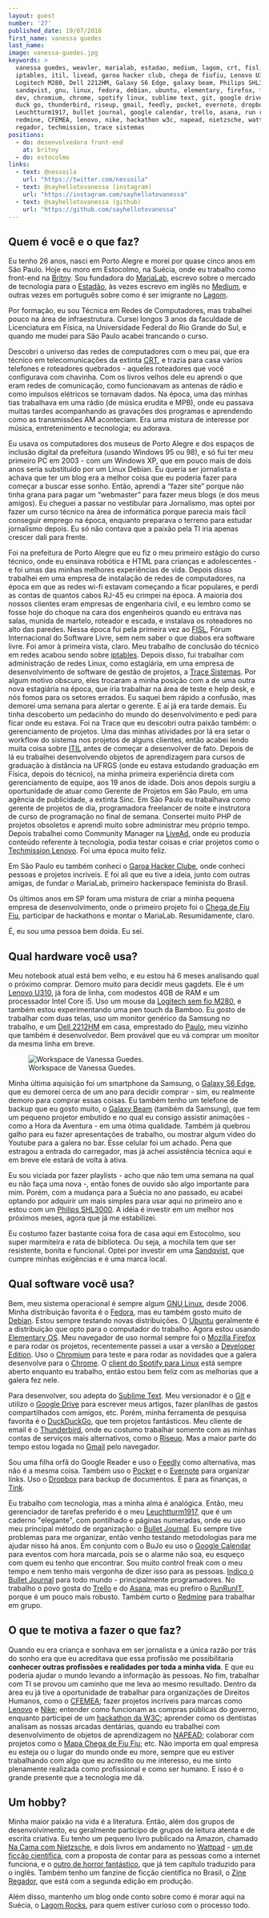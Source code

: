 ```yaml
---
layout: guest
number: '27'
published_date: 19/07/2016
first_name: vanessa guedes
last_name:
image: vanessa-guedes.jpg
keywords: >
  vanessa guedes, weavler, marialab, estadao, medium, lagom, crt, fisl,
  iptables, itil, livead, garoa hacker club, chega de fiufiu, Lenovo U310,
  Logitech M280, Dell 2212HM, Galaxy S6 Edge, galaxy beam, Philips SHL3000,
  sandqvist, gnu, linux, fedora, debian, ubuntu, elementary, firefox, firefox
  dev, chromium, chrome, spotify linux, sublime text, git, google drive, duck
  duck go, thunderbird, riseup, gmail, feedly, pocket, evernote, dropbox, tink,
  Leuchtturm1917, bullet journal, google calendar, trello, asana, run run it,
  redmine, CFEMEA, lenovo, nike, hackathon w3c, napead, nietzsche, wattpad, zine
  regador, techmission, trace sistemas
positions:
  - do: desenvolvedora front-end
    at: britny
  - do: estocolmo
links:
  - text: @nessoila
    url: "https://twitter.com/nessoila"
  - text: @sayhellotovanessa (instagram)
    url: "https://instagram.com/sayhellotovanessa"
  - text: @sayhellotovanessa (github)
    url: "https://github.com/sayhellotovanessa"
---
```



## Quem é você e o que faz?

Eu tenho 26 anos, nasci em Porto Alegre e morei por quase cinco anos em São
Paulo. Hoje eu moro em Estocolmo, na Suécia, onde eu trabalho como front-end na
[Britny][britny]. Sou fundadora do [MariaLab][marialab], escrevo sobre o mercado
de tecnologia para o [Estadão][estadao], às vezes escrevo em inglês no
[Medium][medium], e outras vezes em português sobre como é ser imigrante no
[Lagom][lagom].

Por formação, eu sou Técnica em Redes de Computadores, mas trabalhei pouco na
área de infraestrutura. Cursei longos 3 anos da faculdade de Licenciatura em
Física, na Universidade Federal do Rio Grande do Sul, e quando me mudei para São
Paulo acabei trancando o curso.

Descobri o universo das redes de computadores com o meu pai, que era técnico em
telecomunicações da extinta [CRT][crt], e trazia para casa vários telefones e
roteadores quebrados - aqueles roteadores que você configurava com chavinha. Com
os livros velhos dele eu aprendi o que eram redes de comunicação, como
funcionavam as antenas de rádio e como impulsos elétricos se tornavam dados. Na
época, uma das minhas tias trabalhava em uma rádio (de música erudita e MPB),
onde eu passava muitas tardes acompanhando as gravações dos programas e
aprendendo como as transmissões AM aconteciam. Era uma mistura de interesse por
música, entretenimento e tecnologia; eu adorava.

Eu usava os computadores dos museus de Porto Alegre e dos espaços de inclusão
digital da prefeitura (usando Windows 95 ou 98), e só fui ter meu primeiro PC em
2003 - com um Windows XP, que em pouco mais de dois anos seria substituído por
um Linux Debian. Eu queria ser jornalista e achava que ter um blog era a melhor
coisa que eu poderia fazer para começar a buscar esse sonho. Então, aprendi a
“fazer site” porque não tinha grana para pagar um “webmaster” para fazer meus
blogs (e dos meus amigos). Eu cheguei a passar no vestibular para Jornalismo,
mas optei por fazer um curso técnico na área de informática porque parecia mais
fácil conseguir emprego na época, enquanto preparava o terreno para estudar
jornalismo depois. Eu só não contava que a paixão pela TI iria apenas crescer
dali para frente.

Foi na prefeitura de Porto Alegre que eu fiz o meu primeiro estágio do curso
técnico, onde eu ensinava robótica e HTML para crianças e adolescentes - e foi
umas das minhas melhores experiências de vida. Depois disso trabalhei em uma
empresa de instalação de redes de computadores, na época em que as redes wi-fi
estavam começando a ficar populares, e perdi as contas de quantos cabos RJ-45 eu
crimpei na época. A maioria dos nossos clientes eram empresas de engenharia
civil, e eu lembro como se fosse hoje do choque na cara dos engenheiros quando
eu entrava nas salas, munida de martelo, roteador e escada, e instalava os
roteadores no alto das paredes. Nessa época fui pela primeira vez ao
[FISL][fisl], Fórum Internacional do Software Livre, sem nem saber o que diabos
era software livre. Foi amor à primeira vista, claro. Meu trabalho de conclusão
do técnico em redes acabou sendo sobre [iptables][iptables]. Depois disso, fui
trabalhar com administração de redes Linux, como estagiária, em uma empresa de
desenvolvimento de software de gestão de projetos, a [Trace Sistemas][trace].
Por algum motivo obscuro, eles trocaram a minha posição com a de uma outra nova
estagiária na época, que iria trabalhar na área de teste e help desk, e nós
fomos para os setores errados. Eu saquei bem rápido a confusão, mas demorei uma
semana para alertar o gerente. E aí já era tarde demais. Eu tinha descoberto um
pedacinho do mundo do desenvolvimento e pedi para ficar onde eu estava. Foi na
Trace que eu descobri outra paixão também: o gerenciamento de projetos. Uma das
minhas atividades por lá era setar o workflow do sistema nos projetos de alguns
clientes, então acabei lendo muita coisa sobre [ITIL][itil] antes de começar a
desenvolver de fato. Depois de lá eu trabalhei desenvolvendo objetos de
aprendizagem para cursos de graduação à distância na UFRGS (onde eu estava
estudando graduação em Física, depois do técnico), na minha primeira experiência
direta com gerenciamento de equipe, aos 19 anos de idade. Dois anos depois
surgiu a oportunidade de atuar como Gerente de Projetos em São Paulo, em uma
agência de publicidade, a extinta Sinc. Em São Paulo eu trabalhava como gerente
de projetos de dia, programadora freelancer de noite e instrutora de curso de
programação no final de semana. Consertei muito PHP de projetos obsoletos e
aprendi muito sobre administrar meu próprio tempo. Depois trabalhei como
Community Manager na [LiveAd][livead], onde eu produzia conteúdo referente à
tecnologia, podia testar coisas e criar projetos como o
[Techmission Lenovo][techmission]. Foi uma época muito feliz.

Em São Paulo eu também conheci o [Garoa Hacker Clube][garoa], onde conheci
pessoas e projetos incríveis. E foi ali que eu tive a ideia, junto com outras
amigas, de fundar o MariaLab, primeiro hackerspace feminista do Brasil.

Os últimos anos em SP foram uma mistura de criar a minha pequena empresa de
desenvolvimento, onde o primeiro projeto foi o [Chega de Fiu Fiu][fiufiu],
participar de hackathons e montar o MariaLab. Resumidamente, claro.

É, eu sou uma pessoa bem doida. Eu sei.

[britny]: http://britny.se/
[marialab]: http://marialab.org/
[estadao]: http://link.estadao.com.br/blogs/faca-voce-mesma/
[medium]: https://medium.com/@sayhellotovanessa/working-165f6727c6d0
[lagom]: http://lagom.rocks/
[crt]: https://pt.wikipedia.org/wiki/Companhia_Riograndense_de_Telecomunica%C3%A7%C3%B5es
[fisl]: http://fisl.softwarelivre.org
[iptables]: https://pt.wikipedia.org/wiki/Iptables
[trace]: http://www.tracegp.com.br/
[itil]: https://pt.wikipedia.org/wiki/Information_Technology_Infrastructure_Library
[livead]: http://livead.com.br/pt-br
[techmission]: https://vimeo.com/61047298
[garoa]: https://garoa.net.br/wiki/P%C3%A1gina_principal
[fiufiu]: http://chegadefiufiu.com.br/


## Qual hardware você usa?

Meu notebook atual está bem velho, e eu estou há 6 meses analisando qual o
próximo comprar. Demoro muito para decidir meus gagdets. Ele é um
[Lenovo U310][notebook], já fora de linha, com modestos 4GB de RAM e um
processador Intel Core i5. Uso um mouse da [Logitech sem fio M280][mouse], e
também estou experimentando uma pen touch da Bamboo. Eu gosto de trabalhar com
duas telas, uso um monitor genérico da Samsung no trabalho, e um
[Dell 2212HM][monitor] em casa, emprestado do [Paulo][paulo], meu vizinho que
também é desenvolvedor. Bem provável que eu vá comprar um monitor da mesma linha
em breve.

<figure class="image-fit">
  <img src="/images/content/vanessa-guedes-workspace.jpg"
       alt="Workspace de Vanessa Guedes." />
  <figcaption class="caption-bottom">
    Workspace de Vanessa Guedes.
  </figcaption>
</figure>

Minha última aquisição foi um smartphone da Samsung, o [Galaxy S6 Edge][galaxy],
que eu demorei cerca de um ano para decidir comprar - sim, eu realmente demoro
para comprar essas coisas. Eu também tenho um telefone de backup que eu gosto
muito, o [Galaxy Beam][galaxy-beam] (também da Samsung), que tem um pequeno
projetor embutido e no qual eu consigo assistir animações - como a Hora da
Aventura - em uma ótima qualidade. Também já quebrou galho para eu fazer
apresentações de trabalho, ou mostrar algum video do Youtube para a galera no
bar. Esse celular foi um achado. Pena que estragou a entrada do carregador, mas
já achei assistência técnica aqui e em breve ele estará de volta à ativa.

Eu sou viciada por fazer playlists - acho que não tem uma semana na qual eu não
faça uma nova -, então fones de ouvido são algo importante para mim. Porém, com
a mudança para a Suécia no ano passado, eu acabei optando por adquirir um mais
simples para usar aqui no primeiro ano e estou com um
[Philips SHL3000][fone-philips]. A idéia é investir em um melhor nos próximos
meses, agora que já me estabilizei.

Eu costumo fazer bastante coisa fora de casa aqui em Estocolmo, sou super
marmiteira e rata de biblioteca. Ou seja, a mochila tem que ser resistente,
bonita e funcional. Optei por investir em uma [Sandqvist][sandqvist], que cumpre
minhas exigências e é uma marca local.

[notebook]: http://shop.lenovo.com/us/en/laptops/ideapad/u-series/u310/
[mouse]: http://www.logitech.com/pt-br/product/wireless-mouse-m280
[monitor]: http://www.dell.com/ed/business/p/dell-u2212h/pd
[paulo]: https://github.com/pirelenito
[galaxy]: http://www.samsung.com/br/consumer/mobile-devices/smartphones/galaxy-s/SM-G928GZKAZTO
[galaxy-beam]: http://www.samsung.com/uk/consumer/mobile-devices/smartphones/others/GT-I8530BAABTU
[fone-philips]: http://www.philips.com.br/c-p/SHL3000_00/fones-de-ouvido-com-alca
[sandqvist]: https://www.sandqvist.net/shop/hans-dark-grey


## Qual software você usa?

Bem, meu sistema operacional é sempre algum [GNU Linux][gnu-linux], desde 2006.
Minha distribuição favorita é o [Fedora][fedora], mas eu também gosto muito de
[Debian][debian]. Estou sempre testando novas distribuições. O [Ubuntu][ubuntu]
geralmente é a distribuição que opto para o computador do trabalho. Agora estou
usando [Elementary OS][elementary]. Meu navegador de uso normal sempre foi o
[Mozilla Firefox][firefox] e para rodar os projetos, recentemente passei a usar
a versão a [Developer Edition][firefox-dev]. Uso o [Chromium][chromium] para
teste e para rodar as novidades que a galera desenvolve para o [Chrome][chrome].
O [client do Spotify para Linux][spotify-linux] está sempre aberto enquanto eu
trabalho, então estou bem feliz com as melhorias que a galera fez nele.

Para desenvolver, sou adepta do [Sublime Text][sublime]. Meu versionador é o
[Git][git] e utilizo o [Google Drive][google-drive] para escrever meus artigos,
fazer planilhas de gastos compartilhados com amigos, etc. Porém, minha
ferramenta de pesquisa favorita é o [DuckDuckGo][duckduckgo], que tem projetos
fantásticos. Meu cliente de email é o [Thunderbird][thunderbird], onde eu
costumo trabalhar somente com as minhas contas de serviços mais alternativos,
como o [Riseup][riseup]. Mas a maior parte do tempo estou logada no
[Gmail][gmail] pelo navegador.

Sou uma filha orfã do Google Reader e uso o [Feedly][feedly] como alternativa,
mas não é a mesma coisa. Também uso o [Pocket][pocket] e o [Evernote][evernote]
para organizar links. Uso o [Dropbox][dropbox] para backup de documentos. E para
as finanças, o [Tink][tink].

Eu trabalho com tecnologia, mas a minha alma é analógica. Então, meu gerenciador
de tarefas preferido é o meu [Leuchtturm1917][1917], que é um caderno
"elegante", com pontilhado e páginas numeradas, onde eu uso meu principal método
de organização: o [Bullet Journal][bullet-journal]. Eu sempre tive problemas
para me organizar, então venho testando metodologias para me ajudar nisso há
anos. Em conjunto com o BuJo eu uso o [Google Calendar][google-calendar] para
eventos com hora marcada, pois se o alarme não soa, eu esqueço com quem eu tenho
que encontrar. Sou muito control freak com o meu tempo e nem tenho mais vergonha
de dizer isso para as pessoas. [Indico o Bullet Journal][bujo-post] para todo
mundo - principalmente programadores. No trabalho o povo gosta do
[Trello][trello] e do [Asana][asana], mas eu prefiro o [RunRunIT][runrunit],
porque é um pouco mais robusto. Também curto o [Redmine][redmine] para trabalhar
em grupo.

[gnu-linux]: http://www.gnu.org/gnu/linux-and-gnu.en.html
[fedora]: https://getfedora.org/
[debian]: https://www.debian.org/
[ubuntu]: http://www.ubuntu.com/
[elementary]: https://elementary.io/
[firefox]: https://www.mozilla.org/en-US/firefox/new/
[firefox-dev]: https://www.mozilla.org/en-US/firefox/developer/
[chromium]: https://www.chromium.org/
[chrome]: https://www.google.com/chrome/
[spotify-linux]: https://www.spotify.com/download/linux/
[sublime]: https://www.sublimetext.com/
[git]: https://git-scm.com/
[google-drive]: https://www.google.com/drive/
[duckduckgo]: https://duckduckgo.com/
[thunderbird]: https://www.mozilla.org/en-US/thunderbird/
[riseup]: https://riseup.net/
[gmail]: https://mail.google.com/
[feedly]: https://feedly.com/
[pocket]: https://getpocket.com/
[evernote]: https://evernote.com/
[dropbox]: https://www.dropbox.com/
[tink]: https://www.tinkapp.com/
[1917]: http://www.amazon.com/Leuchtturm-Notebook-Hardcover-Dotted-Medium/dp/B002TSIMW4
[bullet-journal]: http://bulletjournal.com/
[google-calendar]: https://www.google.com/calendar/about/
[bujo-post]: http://listografia.com.br/bullet-journal-como-usar/
[trello]: https://trello.com/
[asana]: https://asana.com/
[runrunit]: http://runrun.it/en-US
[redmine]: http://www.redmine.org/


## O que te motiva a fazer o que faz?

Quando eu era criança e sonhava em ser jornalista e a única razão por trás do
sonho era que eu acreditava que essa profissão me possibilitaria __conhecer
outras profissões e realidades por toda a minha vida__. E que eu poderia ajudar
o mundo levando a informação às pessoas. No fim, trabalhar com TI se provou um
caminho que me leva ao mesmo resultado. Dentro da área eu já tive a oportunidade
de trabalhar para organizações de Direitos Humanos, como o [CFEMEA][cfemea];
fazer projetos incríveis para marcas como [Lenovo][lenovo] e [Nike][nike];
entender como funcionam as compras públicas do governo, enquanto participei de
um [hackathon da W3C][hackathon]; aprender como os dentistas analisam as nossas
arcadas dentárias, quando eu trabalhei com desenvolvimento de objetos de
aprendizagem no [NAPEAD][napead]; colaborar com projetos como o
[Mapa Chega de Fiu Fiu][fiufiu]; etc. Não importa em qual empresa eu esteja ou o
lugar do mundo onde eu more, sempre que eu estiver trabalhando com algo que eu
acredito ou me interesso, eu me sinto plenamente realizada como profissional e
como ser humano. E isso é o grande presente que a tecnologia me dá.

[cfemea]: http://www.wikigender.org/wiki/cfemea/
[lenovo]: http://www.lenovo.com/us/en/
[nike]: http://www.nike.com/
[hackathon]: https://github.com/sayhellotovanessa/compraspublicasRS
[napead]: http://www.ufrgs.br/napead/
[fiufiu]: http://chegadefiufiu.com.br/


## Um hobby?

Minha maior paixão na vida é a literatura. Então, além dos grupos de
desenvolvimento, eu geralmente participo de grupos de leitura atenta e de
escrita criativa. Eu tenho um pequeno livro publicado na Amazon, chamado
[Na Cama com Nietzsche][nietzsche], e dois livros em andamento no
[Wattpad][wattpad] - [um de ficção científica][livro-1], com a proposta de
contar para as pessoas como a internet funciona, e o
[outro de horror fantástico][livro-2], que já tem capítulo traduzido para o
inglês. Também tenho um fanzine de ficção científica no Brasil, o
[Zine Regador][zine], que está com a segunda edição em produção.

Além disso, mantenho um blog onde conto sobre como é morar aqui na Suécia, o
[Lagom Rocks][lagom], para quem estiver curioso com o processo todo.

[nietzsche]: https://www.amazon.com/Na-cama-com-Nietzsche-Portuguese-ebook/dp/B00ZQCPZ2U?ie=UTF8&*Version*=1&*entries*=0
[wattpad]: https://www.wattpad.com/user/sayhellotovanessa
[livro-1]: https://www.wattpad.com/story/33803389-meu-nome-%C3%A9-justi%C3%A7a
[livro-2]: https://www.wattpad.com/story/51509251-pequeno-besti%C3%A1rio-de-dem%C3%B4nios-modernos
[zine]: http://zineregador.com.br/
